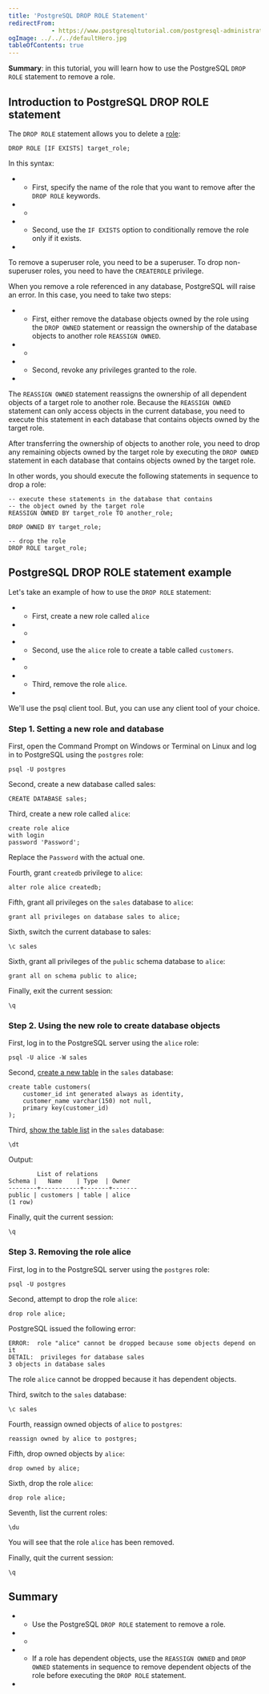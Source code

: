 ```yaml
---
title: 'PostgreSQL DROP ROLE Statement'
redirectFrom: 
            - https://www.postgresqltutorial.com/postgresql-administration/postgresql-drop-role/
ogImage: ../../../defaultHero.jpg
tableOfContents: true
---
```


**Summary**: in this tutorial, you will learn how to use the PostgreSQL `DROP ROLE` statement to remove a role.



## Introduction to PostgreSQL DROP ROLE statement



The `DROP ROLE` statement allows you to delete a [role](https://www.postgresqltutorial.com/postgresql-administration/postgresql-roles/):



```
DROP ROLE [IF EXISTS] target_role;
```



In this syntax:



- - First, specify the name of the role that you want to remove after the `DROP ROLE` keywords.
- -
- - Second, use the `IF EXISTS` option to conditionally remove the role only if it exists.
- 


To remove a superuser role, you need to be a superuser. To drop non-superuser roles, you need to have the `CREATEROLE` privilege.



When you remove a role referenced in any database, PostgreSQL will raise an error. In this case, you need to take two steps:



- - First, either remove the database objects owned by the role using the `DROP OWNED` statement or reassign the ownership of the database objects to another role `REASSIGN OWNED`.
- -
- - Second, revoke any privileges granted to the role.
- 


The `REASSIGN OWNED` statement reassigns the ownership of all dependent objects of a target role to another role. Because the `REASSIGN OWNED` statement can only access objects in the current database, you need to execute this statement in each database that contains objects owned by the target role.



After transferring the ownership of objects to another role, you need to drop any remaining objects owned by the target role by executing the `DROP OWNED` statement in each database that contains objects owned by the target role.



In other words, you should execute the following statements in sequence to drop a role:



```
-- execute these statements in the database that contains
-- the object owned by the target role
REASSIGN OWNED BY target_role TO another_role;

DROP OWNED BY target_role;

-- drop the role
DROP ROLE target_role;
```



## PostgreSQL DROP ROLE statement example



Let's take an example of how to use the `DROP ROLE` statement:



- - First, create a new role called `alice`
- -
- - Second, use the `alice` role to create a table called `customers`.
- -
- - Third, remove the role `alice`.
- 


We'll use the psql client tool. But, you can use any client tool of your choice.



### Step 1. Setting a new role and database



First, open the Command Prompt on Windows or Terminal on Linux and log in to PostgreSQL using the `postgres` role:



```
psql -U postgres
```



Second, create a new database called sales:



```
CREATE DATABASE sales;
```



Third, create a new role called `alice`:



```
create role alice
with login
password 'Password';
```



Replace the `Password` with the actual one.



Fourth, grant `createdb` privilege to `alice`:



```
alter role alice createdb;
```



Fifth, grant all privileges on the `sales` database to `alice`:



```
grant all privileges on database sales to alice;
```



Sixth, switch the current database to sales:



```
\c sales
```



Sixth, grant all privileges of the `public` schema database to `alice`:



```
grant all on schema public to alice;
```



Finally, exit the current session:



```
\q
```



### Step 2. Using the new role to create database objects



First, log in to the PostgreSQL server using the `alice` role:



```
psql -U alice -W sales
```



Second, [create a new table](https://www.postgresqltutorial.com/postgresql-tutorial/postgresql-create-table/) in the `sales` database:



```
create table customers(
    customer_id int generated always as identity,
    customer_name varchar(150) not null,
    primary key(customer_id)
);
```



Third, [show the table list](https://www.postgresqltutorial.com/postgresql-administration/postgresql-show-tables/) in the `sales` database:



```
\dt
```



Output:



```
        List of relations
Schema |   Name    | Type  | Owner
--------+-----------+-------+-------
public | customers | table | alice
(1 row)
```



Finally, quit the current session:



```
\q
```



### Step 3. Removing the role alice



First, log in to the PostgreSQL server using the `postgres` role:



```
psql -U postgres
```



Second, attempt to drop the role `alice`:



```
drop role alice;
```



PostgreSQL issued the following error:



```
ERROR:  role "alice" cannot be dropped because some objects depend on it
DETAIL:  privileges for database sales
3 objects in database sales
```



The role `alice` cannot be dropped because it has dependent objects.



Third, switch to the `sales` database:



```
\c sales
```



Fourth, reassign owned objects of `alice` to `postgres`:



```
reassign owned by alice to postgres;
```



Fifth, drop owned objects by `alice`:



```
drop owned by alice;
```



Sixth, drop the role `alice`:



```
drop role alice;
```



Seventh, list the current roles:



```
\du
```



You will see that the role `alice` has been removed.



Finally, quit the current session:



```
\q
```



## Summary



- - Use the PostgreSQL `DROP ROLE` statement to remove a role.
- -
- - If a role has dependent objects, use the `REASSIGN OWNED` and `DROP OWNED` statements in sequence to remove dependent objects of the role before executing the `DROP ROLE` statement.
- 
